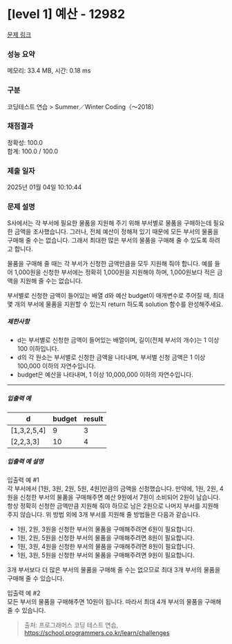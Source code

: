 # [level 1] 예산 - 12982 

[문제 링크](https://school.programmers.co.kr/learn/courses/30/lessons/12982?language=javascript) 

### 성능 요약

메모리: 33.4 MB, 시간: 0.18 ms

### 구분

코딩테스트 연습 > Summer／Winter Coding（～2018）

### 채점결과

정확성: 100.0<br/>합계: 100.0 / 100.0

### 제출 일자

2025년 01월 04일 10:10:44

### 문제 설명

<p>S사에서는 각 부서에 필요한 물품을 지원해 주기 위해 부서별로 물품을 구매하는데 필요한 금액을 조사했습니다. 그러나, 전체 예산이 정해져 있기 때문에 모든 부서의 물품을 구매해 줄 수는 없습니다. 그래서 최대한 많은 부서의 물품을 구매해 줄 수 있도록 하려고 합니다. </p>

<p>물품을 구매해 줄 때는 각 부서가 신청한 금액만큼을 모두 지원해 줘야 합니다. 예를 들어 1,000원을 신청한 부서에는 정확히 1,000원을 지원해야 하며, 1,000원보다 적은 금액을 지원해 줄 수는 없습니다.</p>

<p>부서별로 신청한 금액이 들어있는 배열 d와 예산 budget이 매개변수로 주어질 때, 최대 몇 개의 부서에 물품을 지원할 수 있는지 return 하도록 solution 함수를 완성해주세요.</p>

<h5>제한사항</h5>

<ul>
<li>d는 부서별로 신청한 금액이 들어있는 배열이며, 길이(전체 부서의 개수)는 1 이상 100
이하입니다.</li>
<li>d의 각 원소는 부서별로 신청한 금액을 나타내며, 부서별 신청 금액은 1 이상 100,000 이하의 자연수입니다.</li>
<li>budget은 예산을 나타내며, 1 이상 10,000,000 이하의 자연수입니다.</li>
</ul>

<hr>

<h5>입출력 예</h5>
<table class="table">
        <thead><tr>
<th>d</th>
<th>budget</th>
<th>result</th>
</tr>
</thead>
        <tbody><tr>
<td>[1,3,2,5,4]</td>
<td>9</td>
<td>3</td>
</tr>
<tr>
<td>[2,2,3,3]</td>
<td>10</td>
<td>4</td>
</tr>
</tbody>
      </table>
<h5>입출력 예 설명</h5>

<p>입출력 예 #1<br>
각 부서에서 [1원, 3원, 2원, 5원, 4원]만큼의 금액을 신청했습니다. 만약에, 1원, 2원, 4원을 신청한 부서의 물품을 구매해주면 예산 9원에서 7원이 소비되어 2원이 남습니다. 항상 정확히 신청한 금액만큼 지원해 줘야 하므로 남은 2원으로 나머지 부서를 지원해 주지 않습니다. 위 방법 외에 3개 부서를 지원해 줄 방법들은 다음과 같습니다.</p>

<ul>
<li>1원, 2원, 3원을 신청한 부서의 물품을 구매해주려면 6원이 필요합니다.</li>
<li>1원, 2원, 5원을 신청한 부서의 물품을 구매해주려면 8원이 필요합니다.</li>
<li>1원, 3원, 4원을 신청한 부서의 물품을 구매해주려면 8원이 필요합니다.</li>
<li>1원, 3원, 5원을 신청한 부서의 물품을 구매해주려면 9원이 필요합니다.</li>
</ul>

<p>3개 부서보다 더 많은 부서의 물품을 구매해 줄 수는 없으므로 최대 3개 부서의 물품을 구매해 줄 수 있습니다.</p>

<p>입출력 예 #2<br>
모든 부서의 물품을 구매해주면 10원이 됩니다. 따라서 최대 4개 부서의 물품을 구매해 줄 수 있습니다.</p>


> 출처: 프로그래머스 코딩 테스트 연습, https://school.programmers.co.kr/learn/challenges